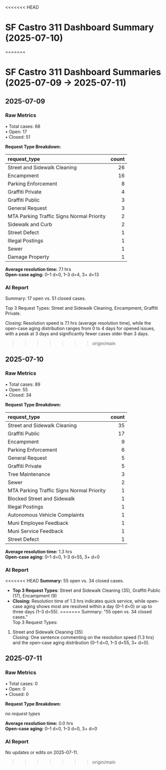 <<<<<<< HEAD
# SF Castro 311 Dashboard Summary (2025-07-10)
=======
# SF Castro 311 Dashboard Summaries (2025-07-09 → 2025-07-11)

## 2025-07-09

### Raw Metrics

• Total cases: 68  
• Open: 17  
• Closed: 51  

**Request Type Breakdown:**

| request_type                              |   count |
|:------------------------------------------|--------:|
| Street and Sidewalk Cleaning              |      26 |
| Encampment                                |      16 |
| Parking Enforcement                       |       8 |
| Graffiti Private                          |       4 |
| Graffiti Public                           |       3 |
| General Request                           |       3 |
| MTA Parking Traffic Signs Normal Priority |       2 |
| Sidewalk and Curb                         |       2 |
| Street Defect                             |       1 |
| Illegal Postings                          |       1 |
| Sewer                                     |       1 |
| Damage Property                           |       1 |

**Average resolution time:** 7.1 hrs  
**Open-case aging:** 0–1 d=0, 1–3 d=4, 3+ d=13

### AI Report

Summary: 17 open vs. 51 closed cases.

Top 3 Request Types: Street and Sidewalk Cleaning, Encampment, Graffiti Private.

Closing: Resolution speed is 7.1 hrs (average resolution time), while the open-case aging distribution ranges from 0 to 4 days for opened issues, with a peak at 3 days and significantly fewer cases older than 3 days.
>>>>>>> origin/main

## 2025-07-10

### Raw Metrics

• Total cases: 89  
• Open: 55  
• Closed: 34  

**Request Type Breakdown:**

| request_type                              |   count |
|:------------------------------------------|--------:|
| Street and Sidewalk Cleaning              |      35 |
| Graffiti Public                           |      17 |
| Encampment                                |       9 |
| Parking Enforcement                       |       6 |
| General Request                           |       5 |
| Graffiti Private                          |       5 |
| Tree Maintenance                          |       3 |
| Sewer                                     |       2 |
| MTA Parking Traffic Signs Normal Priority |       1 |
| Blocked Street and Sidewalk               |       1 |
| Illegal Postings                          |       1 |
| Autonomous Vehicle Complaints             |       1 |
| Muni Employee Feedback                    |       1 |
| Muni Service Feedback                     |       1 |
| Street Defect                             |       1 |

**Average resolution time:** 1.3 hrs  
**Open-case aging:** 0–1 d=0, 1–3 d=55, 3+ d=0

### AI Report

<<<<<<< HEAD
**Summary:** 55 open vs. 34 closed cases.
- **Top 3 Request Types**: Street and Sidewalk Cleaning (35), Graffiti Public (17), Encampment (9)
- **Closing:** Resolution time of 1.3 hrs indicates quick service, while open-case aging shows most are resolved within a day (0–1 d=0) or up to three days (1–3 d=55).
=======
Summary: "55 open vs. 34 closed cases."  
Top 3 Request Types:
1. Street and Sidewalk Cleaning (35)  
Closing: One sentence commenting on the resolution speed (1.3 hrs) and the open-case aging distribution (0–1 d=0, 1–3 d=55, 3+ d=0).

## 2025-07-11

### Raw Metrics

• Total cases: 0  
• Open: 0  
• Closed: 0  

**Request Type Breakdown:**

*no request types*

**Average resolution time:** 0.0 hrs  
**Open-case aging:** 0–1 d=0, 1–3 d=0, 3+ d=0

### AI Report

No updates or edits on 2025-07-11.
>>>>>>> origin/main
